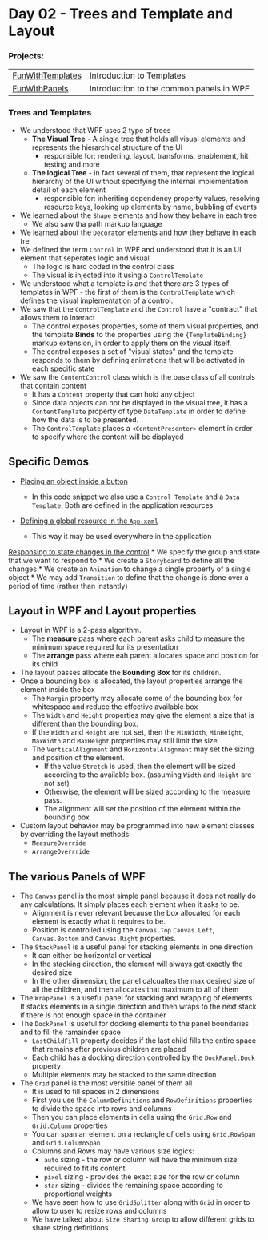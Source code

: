 # Day 02 - Trees and Template and Layout
### Projects:
|     |     |
| --- | --- |
| [FunWithTemplates](./projects/FunWithTemplates/) | Introduction to Templates |
| [FunWithPanels](./projects/FunWithPanels/) | Introduction to the common panels in WPF |


### Trees and Templates
* We understood that WPF uses 2 type of trees
  * **The Visual Tree** - A single tree that holds all visual elements and represents the hierarchical structure of the UI
    * responsible for: rendering, layout, transforms, enablement, hit testing and more
  * **The logical Tree** - in fact several of them, that represent the logical hierarchy of the UI without specifying the internal implementation detail of each element
    * responsible for: inheriting dependency property values, resolving resource keys, looking up elements by name, bubbling of events
* We learned about the `Shape` elements and how they behave in each tree
  * We also saw tha path markup language
* We learned about the `Decorator` elements and how they behave in each tre
* We defined the term `Control` in WPF and understood that it is an UI element that seperates logic and visual
  * The logic is hard coded in the control class
  * The visual is injected into it using a `ControlTemplate`
* We understood what a template is and that there are 3 types of templates in WPF - the first of them is the `ControlTemplate` which defines the visual implementation of a control.
* We saw that the `ControlTemplate` and the `Control` have a "contract" that allows them to interact
  * The control exposes properties, some of them visual properties, and the template **Binds** to the properties using the `{TemplateBinding}` markup extension, in order to apply them on the visual itself. 
  * The control exposes a set of "visual states" and the template responds to them by defining animations that will be activated in each specific state
* We saw the `ContentControl` class which is the base class of all controls that contain content
  * It has a `Content` property that can hold any object
  * Since data objects can not be displayed in the visual tree, it has a `ContentTemplate` property of type `DataTemplate` in order to define how the data is to be presented.
  * The `ControlTemplate` places a `<ContentPresenter>` element in order to specify where the content will be displayed


## Specific Demos
* [Placing an object inside a button](https://github.com/kobi-hari-courses/2305-rafael-wpf/blob/da4926d107e71f323f5cba52659c2a4666c5b8f6/module%2002/projects/FunWithTemplates/FunWithTemplates/FirstExample.xaml#L21C48-L26)
  * In this code snippet we also use a `Control Template` and a `Data Template`. 
  Both are defined in the application resources

* [Defining a global resource in the `App.xaml`](https://github.com/kobi-hari-courses/2305-rafael-wpf/blob/da4926d107e71f323f5cba52659c2a4666c5b8f6/module%2002/projects/FunWithTemplates/FunWithTemplates/App.xaml#L7-L52)
    * This way it may be used everywhere in the application


[Responsing to state changes in the control](https://github.com/kobi-hari-courses/2305-rafael-wpf/blob/da4926d107e71f323f5cba52659c2a4666c5b8f6/module%2002/projects/FunWithTemplates/FunWithTemplates/CheckboxExample.xaml#L12-L36)
    * We specify the group and state that we want to respond to 
    * We create a `Storyboard` to define all the changes
    * We create an `Animation` to change a single property of a single object
    * We may add `Transition` to define that the change is done over a period of time (rather than instantly)

## Layout in WPF and Layout properties
* Layout in WPF is a 2-pass algorithm.
  * The **measure** pass where each parent asks child to measure the minimum space required for its presentation
  * The **arrange** pass where eah parent allocates space and position for its child
* The layout passes allocate the **Bounding Box** for its children.
* Once a bounding box is allocated, the layout properties arrange the element inside the box
  * The `Margin` property may allocate some of the bounding box for whitespace and reduce the effective available box
  * The `Width` and `Height` properties may give the element a size that is different than the bounding box. 
  * If the `Width` and `Height` are not set, then the `MinWidth`, `MinHeight`, `MaxWidth` and `MaxHeight` properties may still limit the size
  * The `VerticalAlignment` and `HorizontalAlignment` may set the sizing and position of the element.
    * If the value `Stretch` is used, then the element will be sized according to the available box. (assuming `Width` and `Height` are not set)
    * Otherwise, the element will be sized according to the measure pass.
    * The alignment will set the position of the element within the bounding box
* Custom layout behavior may be programmed into new element classes by overriding the layout methods:
  * `MeasureOverride`
  * `ArrangeOverrride`

  
## The various Panels of WPF
* The `Canvas` panel is the most simple panel because it does not really do any calculations. It simply places each element when it asks to be.
  * Alignment is never relevant because the box allocated for each element is exactly what it requires to be.
  * Position is controlled using the `Canvas.Top` `Canvas.Left`, `Canvas.Bottom` and `Canvas.Right` properties.
* The `StackPanel` is a useful panel for stacking elements in one direction
  * It can either be horizontal or vertical
  * In the stacking direction, the element will always get exactly the desired size
  * In the other dimension, the panel calcualtes the max desired size of all the children, and then allocates that maximum to all of them
*  The `WrapPanel` is a useful panel for stacking and wrapping of elements. It stacks elements in a single direction and then wraps to the next stack if there is not enough space in the container
*  The `DockPanel` is useful for docking elements to the panel boundaries and to fill the ramainder space
   *  `LastChildFill` property decides if the last child fills the entire space that remains after previous children are placed
   *  Each child has a docking direction controlled by the `DockPanel.Dock` property
   *  Multiple elements may be stacked to the same direction
*  The `Grid` panel is the most versitile panel of them all
   *  It is used to fill spaces in 2 dimensions
   *  First you use the `ColumnDefinitions` and `RowDefinitions` properties to divide the space into rows and columns
   *  Then you can place elements in cells using the `Grid.Row` and `Grid.Column` properties
   *  You can span an element on a rectangle of cells using `Grid.RowSpan` and `Grid.ColumnSpan`
   *  Columns and Rows may have various size logics:
      *  `auto` sizing - the row or column will have the minimum size required to fit its content
      *  `pixel` sizing - provides the exact size for the row or column
      *  `star` sizing - divides the remaining space according to proportional weights
   *  We have seen how to use `GridSplitter` along with `Grid` in order to allow to user to resize rows and columns
   *  We have talked about `Size Sharing Group` to allow different grids to share sizing definitions


